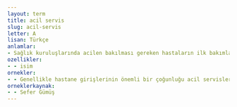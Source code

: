 ```yaml
---
layout: term
title: acil servis
slug: acil-servis
letter: A
lisan: Türkçe
anlamlar:
- Sağlık kuruluşlarında acilen bakılması gereken hastaların ilk bakımlarının yapıldığı yer
ozellikler:
- - isim
ornekler:
- - Genellikle hastane girişlerinin önemli bir çoğunluğu acil servislerden gerçekleşir.
orneklerkaynak:
- - Sefer Gümüş
---
```

